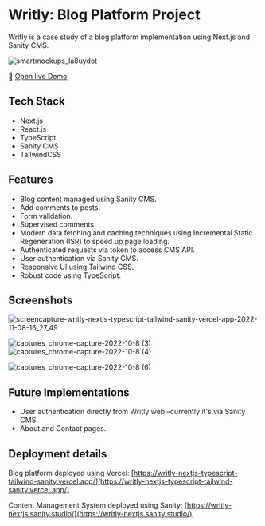 # Writly: Blog Platform Project

Writly is a case study of a blog platform implementation using Next.js and Sanity CMS.

![smartmockups_la8uydot](https://user-images.githubusercontent.com/42308135/200700075-bf80d3f6-a1db-4763-babb-d271384d061d.jpg)

🔗 [Open live Demo](https://writly-nextjs-typescript-tailwind-sanity.vercel.app/)

## Tech Stack

- Next.js
- React.js
- TypeScript
- Sanity CMS
- TailwindCSS

## Features

- Blog content managed using Sanity CMS.
- Add comments to posts.
- Form validation.
- Supervised comments.
- Modern data fetching and caching techniques using Incremental Static Regeneration (ISR) to speed up page loading.
- Authenticated requests via token to access CMS API.
- User authentication via Sanity CMS.
- Responsive UI using Tailwind CSS.
- Robust code using TypeScript.

## Screenshots

![screencapture-writly-nextjs-typescript-tailwind-sanity-vercel-app-2022-11-08-16_27_49](https://user-images.githubusercontent.com/42308135/200706083-d6e34790-9a2e-4ada-b517-2a837aac02ec.png)

![captures_chrome-capture-2022-10-8 (3)](https://user-images.githubusercontent.com/42308135/200703440-a7cd9bfe-7cde-4e53-b26c-462cd2f75827.png)
![captures_chrome-capture-2022-10-8 (4)](https://user-images.githubusercontent.com/42308135/200703464-66c93b14-1622-4519-b65d-8de372b0716e.png)

![captures_chrome-capture-2022-10-8 (6)](https://user-images.githubusercontent.com/42308135/200705651-7f3a4795-5138-4fdb-ab62-ab9b5d8faabd.png)



## Future Implementations

- User authentication directly from Writly web –currently it's via Sanity CMS.
- About and Contact pages.

## Deployment details

Blog platform deployed using Vercel: [https://writly-nextjs-typescript-tailwind-sanity.vercel.app/](https://writly-nextjs-typescript-tailwind-sanity.vercel.app/)

Content Management System deployed using Sanity: [https://writly-nextjs.sanity.studio/](https://writly-nextjs.sanity.studio/)
